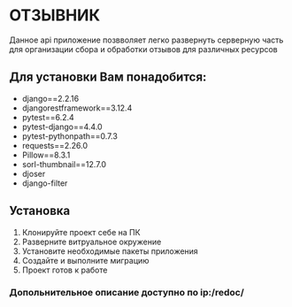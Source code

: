 # ОТЗЫВНИК

Данное api приложение позвволяет легко развернуть серверную часть для организации сбора и обработки отзывов для различных ресурсов

## Для установки Вам понадобится:

* django==2.2.16
* djangorestframework==3.12.4
* pytest==6.2.4
* pytest-django==4.4.0
* pytest-pythonpath==0.7.3
* requests==2.26.0
* Pillow==8.3.1
* sorl-thumbnail==12.7.0
* djoser
* django-filter

## Установка
1. Клонируйте проект себе на ПК 
2. Разверните витруальное окружение
3. Установите необходимые пакеты приложения
4. Создайте и выполните миграцию
5. Проект готов к работе

### Допольнительное описание доступно по ip:/redoc/
